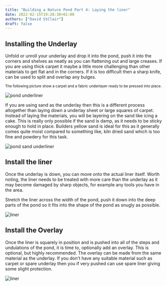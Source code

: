 ```yaml
---
title: "Building a Nature Pond Part 4: Laying the liner"
date: 2022-02-15T19:28:38+01:00
authors: ["David StClair"]
draft: false
---
```

## Installing the Underlay
Unfold or unroll your underlay and drop it into the pond, push it into the corners and shelves as neatly as you can flattening out and large creases.  If you are using thick carpet it maybe a little more challenging than other materials to get flat and in the corners.  If it is too difficult then a sharp knife, can be used to split and overlap any bulges.

<small>The following picture show a carpet and a fabric underlayer ready to be pressed into place.</small>

![pond underliner](../laying-carpet-liner.jpg)

If you are using sand as the underlay then this is a different process altogether than laying down a underlay sheet or large squares of carpet.  Instead of laying the materials, you will be layering on the sand like icing a cake. This is really only possible if the sand is damp, as it needs to be sticky enough to hold in place.  Builders yellow sand is ideal for this as it generally comes quite moist compared to something like, kiln dried sand which is too fine and powdery for this task.

![pond sand underliner](../soft-sand-pond-liner.jpg)

## Install the liner
Once the underlay is down, you can move onto the actual liner itself. Worth noting, the liner needs to be treated with more care than the underlay as it may become damaged by sharp objects, for example any tools you have in the area.

Stretch the liner across the width of the pond, push it down into the deep parts of the pond so it fits into the shape of the pond as snugly as possible.  

![liner](../laying-the-liner.jpg)

## Install the Overlay

Once the liner is squarely in position and is pushed into all of the steps and undulations of the pond, it is time to, optionally add an overlay.  This is optional, but highly recommended.  The overlay can be made from the same material as the underlay.
If you don't have any suitable material such as carpet or spare underlay then you if very pushed can use spare liner giving some slight protection.

![liner](../carpet-overlay.jpg)
